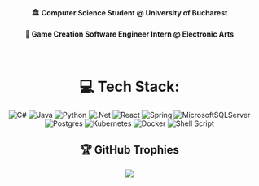 <div align="center">
  
#### 🏛️ Computer Science Student @ University of Bucharest

#### 🏢 Game Creation Software Engineer Intern @ Electronic Arts
<br>
<!-- <img src="https://github.com/flawreen/flawreen/blob/main/Iminthegame_Skyline_gif.gif" width="400" height="243" /> -->


# 💻 Tech Stack:
![C#](https://img.shields.io/badge/c%23-%23239120.svg?style=flat&logo=csharp&logoColor=white) ![Java](https://img.shields.io/badge/java-%23ED8B00.svg?style=flat&logo=openjdk&logoColor=white) ![Python](https://img.shields.io/badge/python-3670A0?style=flat&logo=python&logoColor=ffdd54) ![.Net](https://img.shields.io/badge/.NET-5C2D91?style=flat&logo=.net&logoColor=white) ![React](https://img.shields.io/badge/react-%2320232a.svg?style=flat&logo=react&logoColor=%2361DAFB) ![Spring](https://img.shields.io/badge/spring-%236DB33F.svg?style=flat&logo=spring&logoColor=white) ![MicrosoftSQLServer](https://img.shields.io/badge/Microsoft%20SQL%20Server-CC2927?style=flat&logo=microsoft%20sql%20server&logoColor=white) ![Postgres](https://img.shields.io/badge/postgres-%23316192.svg?style=flat&logo=postgresql&logoColor=white) ![Kubernetes](https://img.shields.io/badge/kubernetes-%23326ce5.svg?style=flat&logo=kubernetes&logoColor=white) ![Docker](https://img.shields.io/badge/docker-%230db7ed.svg?style=flat&logo=docker&logoColor=white) ![Shell Script](https://img.shields.io/badge/shell_script-%23121011.svg?style=flat&logo=gnu-bash&logoColor=white)

## 🏆 GitHub Trophies
![](https://github-profile-trophy.vercel.app/?username=flawreen&theme=radical&no-frame=false&no-bg=true&margin-w=4)

<!-- Proudly created with GPRM ( https://gprm.itsvg.in ) -->
</div>
